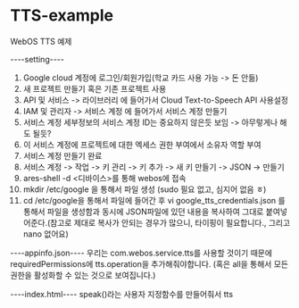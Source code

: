 # TTS-example
WebOS TTS 예제

----setting----
1. Google cloud 계정에 로그인/회원가입(학교 카드 사용 가능 -> 돈 안듦)
2. 새 프로젝트 만들기 혹은 기존 프로젝트 사용
3. API 및 서비스 -> 라이브러리 에 들어가서 Cloud Text-to-Speech API 사용설정
4. IAM 및 관리자 -> 서비스 계정 에 들어가서 서비스 계정 만들기
5. 서비스 계정 세부정보의 서비스 계정 ID는 중요하지 않은듯 보임 -> 아무렇게나 해도 될듯?
6. 이 서비스 계정에 프로젝트에 대한 엑세스 권한 부여에서 소유자 역할 부여
7. 서비스 계정 만들기 완료
8. 서비스 계정 -> 작업 -> 키 관리 -> 키 추가 -> 새 키 만들기 -> JSON -> 만들기
9. ares-shell -d <디바이스>를 통해 webos에 접속
10. mkdir /etc/google 을 통해서 파일 생성 (sudo 필요 없고, 심지어 없음 ㅎ)
11. cd /etc/google을 통해서 파일에 들어간 후 vi google_tts_credentials.json 를 통해서 파일을 생성함과 동시에 JSON파일에 있던 내용을 복사하여 그대로 붙여넣어준다.(참고로 제대로 복사가 안되는 경우가 많으니, 타이핑이 필요합니다., 그리고 nano 없어요)

----appinfo.json----
우리는 com.webos.service.tts를 사용할 것이기 때문에 requiredPermissions에 tts.operation을 추가해줘야합니다. (혹은 all을 통해서 모든 권한을 활성화할 수 있는 것으로 보여집니다.)

----index.html----
speak()라는 사용자 지정함수를 만들어줘서 tts 
